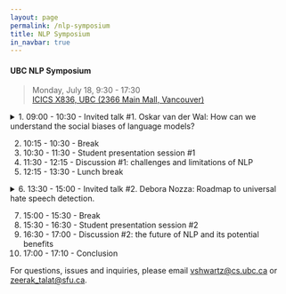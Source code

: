```yaml
---
layout: page
permalink: /nlp-symposium
title: NLP Symposium
in_navbar: true
---
```


#### UBC NLP Symposium

> Monday, July 18, 9:30 - 17:30 <br>
> [ICICS X836, UBC (2366 Main Mall, Vancouver)
](https://www.cs.ubc.ca/our-department/maps) <br>

<details>
  <summary> 1. 09:00 - 10:30 - Invited talk #1. Oskar van der Wal: How can we understand the social biases of language models?
</summary>  
  
#### Title:
How can we understand the social biases of language models?  

#### Bio:
I am a PhD candidate based at the University of Amsterdam—supervised by Katrin Schulz and Willem Zuidema. My research focuses on understanding why language models exhibit social biases using interpretability techniques. On top of that, I study how we can reliably measure bias in NLP and try to ground the discussion of bias in the broader societal perspective.

#### Abstract:
Language Models (LMs) have been shown to learn undesirable biases towards certain social groups, which may unfairly influence the decisions, recommendations or texts that AI systems building on those LMs generate.
As LMs are readily deployed by companies, governments, and other institutions in applications that directly impact the lives of ordinary citizens, detecting undesirable biases in NLP systems and finding ways to mitigate them has emerged as a prominent research field.
Yet, we still face many challenges in measuring biases due to the black-box nature of these models, let alone mitigating these.

While there are many interesting angles to take, in this talk we will approach the study of bias in LMs from two possible perspectives: the field of interpretability and psychometrics.
First, the field of interpretability offers a toolbox for better understanding LMs in the face of their black box nature. Research on detecting such biases is crucial, but as new LMs are continuously developed, it is equally important to study how LMs come to be biased in the first place, and what role the training data, architecture, and downstream application play at various phases in the life-cycle of an NLP model.
Second, the field of psychometrics offers extensive expertise on measuring abstract concepts in psychology like bias. Their theoretical insights and frameworks can help us to evaluate the current state of NLP bias measures and guide future research on understanding social biases in LMs.

</details>

2. 10:15 - 10:30 - Break
3. 10:30 - 11:30 - Student presentation session #1
4. 11:30 - 12:15 - Discussion #1: challenges and limitations of NLP
5. 12:15 - 13:30 - Lunch break
<details>
  <summary> 6. 13:30 - 15:00 - Invited talk #2. Debora Nozza: Roadmap to universal hate speech detection. </summary> 
  
#### Title:
Roadmap to universal hate speech detection.   
 
#### Bio: 
Debora Nozza (she/her) is a Postdoctoral Research Fellow in Computing Science at Bocconi University. Her research interests mainly focus on Natural Language Processing, specifically on the detection and counter-acting of hate speech and algorithmic bias on Social Media data in multilingual context. She organized three international shared tasks on multilingual detection of hate speech. She was recently awarded a grant from Fondazione Cariplo for her project MONICA, which will focus on monitoring coverage, attitudes, and accessibility of Italian measures in response to COVID-19. For updated information, see https://dnozza.github.io/.

#### Abstract: 
An increasing propagation of hate speech has been detected on social media platforms (e.g., Twitter) where (pseudo-)anonymity enables people to target others without being recognized or easily traced. 
While this societal issue has attracted many studies in the NLP community, it comes with three important challenges. Hate speech detection models should be fair, work on every language, and consider the whole context (e.g., imagery).
Solving these challenges will revolutionize the field of hate speech detection and help on creating a "universal" model. In this talk, I will present my contributions in this area along with my takes for future directions.


</details>

7. 15:00 - 15:30 - Break
8. 15:30 - 16:30 - Student presentation session #2
9. 16:30 - 17:00 - Discussion #2: the future of NLP and its potential benefits
10. 17:00 - 17:10 - Conclusion


For questions, issues and inquiries, please email vshwartz@cs.ubc.ca or zeerak_talat@sfu.ca.
